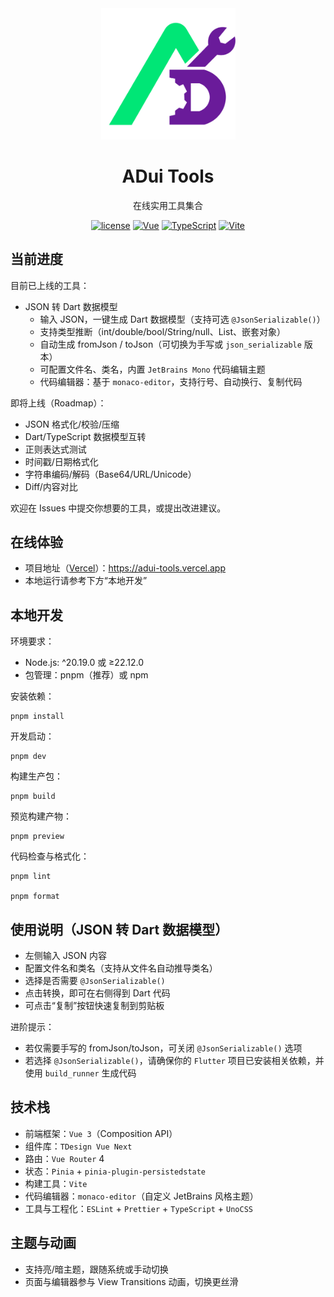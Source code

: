 <div align="center">
  <a href="https://github.com/Laird-Lee/adui-tools">
    <img alt="ADui Tools Logo" width="215" src="https://github.com/Laird-Lee/adui-tools/blob/main/public/logo.svg">
  </a>
  <h1>ADui Tools</h1>
  <p>在线实用工具集合</p>

[![license](https://img.shields.io/github/license/Laird-Lee/adui-tools.svg)](LICENSE)
[![Vue](https://img.shields.io/badge/Vue-3.5.18-brightgreen.svg)](https://vuejs.org/)
[![TypeScript](https://img.shields.io/badge/TypeScript-5.8.0-blue.svg)](https://www.typescriptlang.org/)
[![Vite](https://img.shields.io/badge/Vite-7.0.6-646CFF.svg)](https://vitejs.dev/)

</div>

## 当前进度

目前已上线的工具：
- JSON 转 Dart 数据模型
    - 输入 JSON，一键生成 Dart 数据模型（支持可选 `@JsonSerializable()`）
    - 支持类型推断（int/double/bool/String/null、List、嵌套对象）
    - 自动生成 fromJson / toJson（可切换为手写或 `json_serializable` 版本）
    - 可配置文件名、类名，内置 `JetBrains Mono` 代码编辑主题
    - 代码编辑器：基于 `monaco-editor`，支持行号、自动换行、复制代码

即将上线（Roadmap）：
- JSON 格式化/校验/压缩
- Dart/TypeScript 数据模型互转
- 正则表达式测试
- 时间戳/日期格式化
- 字符串编码/解码（Base64/URL/Unicode）
- Diff/内容对比

欢迎在 Issues 中提交你想要的工具，或提出改进建议。

## 在线体验

- 项目地址（[Vercel](https://vercel.com)）：https://adui-tools.vercel.app
- 本地运行请参考下方“本地开发”

## 本地开发

环境要求：
- Node.js: ^20.19.0 或 ≥22.12.0
- 包管理：pnpm（推荐）或 npm

安装依赖：
```shell
pnpm install
```

开发启动：
```shell
pnpm dev
```

构建生产包：
```shell
pnpm build
```

预览构建产物：
```shell
pnpm preview
```

代码检查与格式化：
```shell
pnpm lint

pnpm format
```

## 使用说明（JSON 转 Dart 数据模型）

- 左侧输入 JSON 内容
- 配置文件名和类名（支持从文件名自动推导类名）
- 选择是否需要 `@JsonSerializable()`
- 点击转换，即可在右侧得到 Dart 代码
- 可点击“复制”按钮快速复制到剪贴板

进阶提示：
- 若仅需要手写的 fromJson/toJson，可关闭 `@JsonSerializable()` 选项
- 若选择 `@JsonSerializable()`，请确保你的 `Flutter` 项目已安装相关依赖，并使用 `build_runner` 生成代码

## 技术栈

- 前端框架：`Vue 3`（Composition API）
- 组件库：`TDesign Vue Next`
- 路由：`Vue Router` 4
- 状态：`Pinia` + `pinia-plugin-persistedstate`
- 构建工具：`Vite`
- 代码编辑器：`monaco-editor`（自定义 JetBrains 风格主题）
- 工具与工程化：`ESLint` + `Prettier` + `TypeScript` + `UnoCSS`


## 主题与动画

- 支持亮/暗主题，跟随系统或手动切换
- 页面与编辑器参与 View Transitions 动画，切换更丝滑
